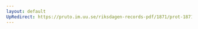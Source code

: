```yaml
---
layout: default
UpRedirect: https://pruto.im.uu.se/riksdagen-records-pdf/1871/prot-1871--ak--222/prot-1871--ak--222_062.pdf
---
```

